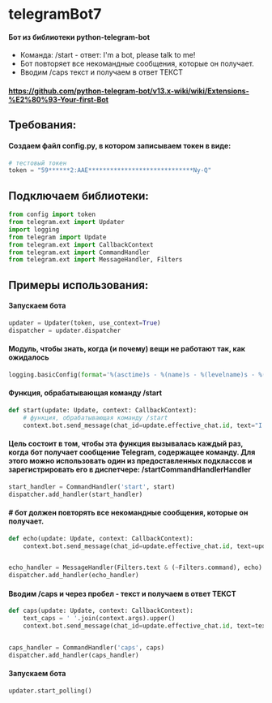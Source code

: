 # telegramBot7

#### Бот из библиотеки python-telegram-bot

* Команда: /start - ответ: I'm a bot, please talk to me!
* Бот повторяет все некомандные сообщения, которые он получает.
* Вводим /caps текст и получаем в ответ ТЕКСТ

#### https://github.com/python-telegram-bot/v13.x-wiki/wiki/Extensions-%E2%80%93-Your-first-Bot

## Требования:

#### Создаем файл config.py, в котором записываем токен в виде:

```python
# тестовый токен
token = "59******2:AAE*****************************Ny-Q"
```

## Подключаем библиотеки:

```python
from config import token
from telegram.ext import Updater
import logging
from telegram import Update
from telegram.ext import CallbackContext
from telegram.ext import CommandHandler
from telegram.ext import MessageHandler, Filters
```

## Примеры использования:

#### Запускаем бота

```python
updater = Updater(token, use_context=True)
dispatcher = updater.dispatcher
```

#### Модуль, чтобы знать, когда (и почему) вещи не работают так, как ожидалось

```python
logging.basicConfig(format='%(asctime)s - %(name)s - %(levelname)s - %(message)s', level=logging.INFO)
```

#### Функция, обрабатывающая команду /start

```python
def start(update: Update, context: CallbackContext):
    # функция, обрабатывающая команду /start
    context.bot.send_message(chat_id=update.effective_chat.id, text="I'm a bot, please talk to me!")
```

#### Цель состоит в том, чтобы эта функция вызывалась каждый раз, когда бот получает сообщение Telegram, содержащее команду. Для этого можно использовать один из предоставленных подклассов и зарегистрировать его в диспетчере: /startCommandHandlerHandler

```python
start_handler = CommandHandler('start', start)
dispatcher.add_handler(start_handler)
```

#### # бот должен повторять все некомандные сообщения, которые он получает.

```python
def echo(update: Update, context: CallbackContext):
    context.bot.send_message(chat_id=update.effective_chat.id, text=update.message.text)


echo_handler = MessageHandler(Filters.text & (~Filters.command), echo)
dispatcher.add_handler(echo_handler)
```

#### Вводим /caps и через пробел - текст и получаем в ответ ТЕКСТ

```python
def caps(update: Update, context: CallbackContext):
    text_caps = ' '.join(context.args).upper()
    context.bot.send_message(chat_id=update.effective_chat.id, text=text_caps)


caps_handler = CommandHandler('caps', caps)
dispatcher.add_handler(caps_handler)
```

#### Запускаем бота

```python
updater.start_polling()
```